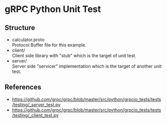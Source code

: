 # gRPC Python Unit Test

## Structure

* calculator.proto  
  Protocol Buffer file for this example.
* client/  
  Client side library with "stub" which is the target of unit test.
* server/  
  Server side "servicer" implementation  which is the target of another unit test.

## References
* https://github.com/grpc/grpc/blob/master/src/python/grpcio_tests/tests/testing/_server_test.py
* https://github.com/grpc/grpc/blob/master/src/python/grpcio_tests/tests/testing/_client_test.py
